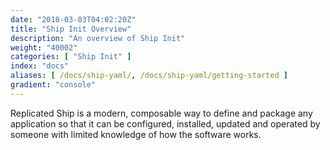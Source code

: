 ```yaml
---
date: "2018-03-03T04:02:20Z"
title: "Ship Init Overview"
description: "An overview of Ship Init"
weight: "40002"
categories: [ "Ship Init" ]
index: "docs"
aliases: [ /docs/ship-yaml/, /docs/ship-yaml/getting-started ]
gradient: "console"
---
```



Replicated Ship is a modern, composable way to define and package any application so that it can be configured, installed, updated and operated by someone with limited knowledge of how the software works.
